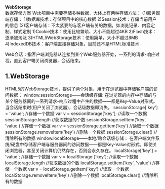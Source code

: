 **WebStorage**	
数据存储方案
  Web项目中需要存储多种数据，大体上有两种存储方法：
  (1)服务器端存储：
	1)数据库技术：存储项目中的核心数据
	2)Session技术：存储当前用户的信息
  (2)客户端存储：不太紧要的与客户端有关的数据，如浏览记录、内容定制、样式定制
	1)Cookie技术：使用比较繁琐、大小不能超过4KB
	2)Flash技术：逐渐被淘汰
   	3)HTML5WebStorage技术：使用简单，大小不超过8MB
	4)IndexedDB技术：客户端直接存储对象，目前还不是HTML标准技术


Web会话：指客户端浏览器从连接到某个Web服务器开始，一系列的请求-响应过程。直到客户端关闭浏览器，会话结束。

1.WebStorage
------------

	
  HTML5的WebStorage技术，提供了两个对象，用于在浏览器中存储客户端的访问数据：
  window.sessionStorage——会话级存储:
	在浏览器的内存中存储的与某个服务器间的一系列请求-响应过程中产生的数据——都是Key-Value对形式。当会话结束时(用户关闭了浏览器)，会话级数据即消失。
	sessionStorage['key'] = 'value';	//存储一个数据
	var v = sessionStorage['key'];		//读取一个数据
	sessionStorage.length			//获取数据的个数
	sessionStorage.setItem('key', 'value') //存储一个数据
	var v = sessionStorage.getItem('key') //读取一个数据
	sessionStorage.removeItem('key') //删除一个数据
	sessionStorage.clear()			//清除所有的数据
  window.localStorage——本地/跨会话级存储：
	在客户端文件系统/硬盘中存储客户端与服务器间的访问数据——都是Key-Value对形式。即使关闭浏览器，甚至关闭计算机仍然存在，否则会永久存在。
	localStorage['key'] = 'value';		//存储一个数据
	var v = localStorage ['key'];		//读取一个数据
	localStorage.length				//获取数据的个数
	localStorage.setItem('key', 'value') 	//存储一个数据
	var v = localStorage.getItem('key') //读取一个数据
	localStorage.removeItem('key') 	//删除一个数据
	localStorage.clear()				//清除所有的数据